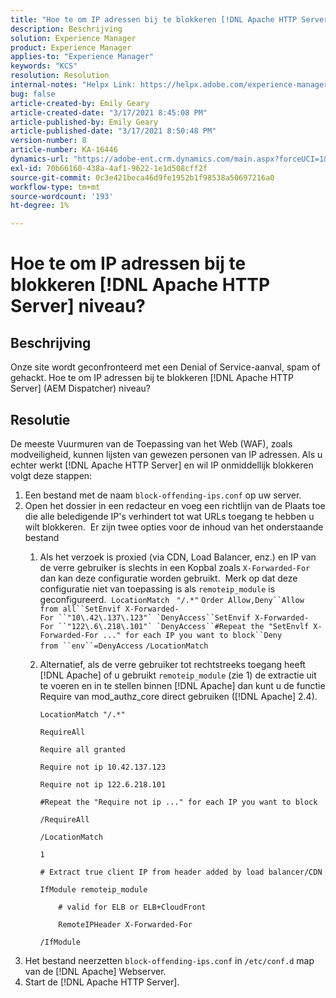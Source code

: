 ```yaml
---
title: "Hoe te om IP adressen bij te blokkeren [!DNL Apache HTTP Server] niveau?"
description: Beschrijving
solution: Experience Manager
product: Experience Manager
applies-to: "Experience Manager"
keywords: "KCS"
resolution: Resolution
internal-notes: "Helpx Link: https://helpx.adobe.com/experience-manager/kb/block-ips-apache-http-server.html#remoteip_module"
bug: false
article-created-by: Emily Geary
article-created-date: "3/17/2021 8:45:08 PM"
article-published-by: Emily Geary
article-published-date: "3/17/2021 8:50:48 PM"
version-number: 8
article-number: KA-16446
dynamics-url: "https://adobe-ent.crm.dynamics.com/main.aspx?forceUCI=1&pagetype=entityrecord&etn=knowledgearticle&id=ad7893a3-6187-eb11-a812-000d3a593216"
exl-id: 70b66160-438a-4af1-9622-1e1d508cff2f
source-git-commit: 0c3e421beca46d9fe1952b1f98538a50697216a0
workflow-type: tm+mt
source-wordcount: '193'
ht-degree: 1%

---
```


# Hoe te om IP adressen bij te blokkeren [!DNL Apache HTTP Server] niveau?

## Beschrijving


Onze site wordt geconfronteerd met een Denial of Service-aanval, spam of gehackt. Hoe te om IP adressen bij te blokkeren [!DNL Apache HTTP Server] (AEM Dispatcher) niveau?


## Resolutie


De meeste Vuurmuren van de Toepassing van het Web (WAF), zoals modveiligheid, kunnen lijsten van gewezen personen van IP adressen. Als u echter werkt [!DNL Apache HTTP Server] en wil IP onmiddellijk blokkeren volgt deze stappen:

1. Een bestand met de naam `block-offending-ips.conf` op uw server.
2. Open het dossier in een redacteur en voeg een richtlijn van de Plaats toe die alle beledigende IP&#39;s verhindert tot wat URLs toegang te hebben u wilt blokkeren.  Er zijn twee opties voor de inhoud van het onderstaande bestand
   1. Als het verzoek is proxied (via CDN, Load Balancer, enz.) en IP van de verre gebruiker is slechts in een Kopbal zoals `X-Forwarded-For` dan kan deze configuratie worden gebruikt.  Merk op dat deze configuratie niet van toepassing is als `remoteip_module` is geconfigureerd.  `LocationMatch ` `"/.*"` ```Order Allow,Deny``Allow from all``SetEnvif X-Forwarded-For ``"10\.42\.137\.123"` `DenyAccess``SetEnvif X-Forwarded-For ``"122\.6\.218\.101"` `DenyAccess``#Repeat the "SetEnvlf X-Forwarded-For ..." for each IP you want to block``Deny from ``env``=DenyAccess``` `/LocationMatch`
   2. Alternatief, als de verre gebruiker tot rechtstreeks toegang heeft [!DNL Apache] of u gebruikt `remoteip_module` (zie 1) de extractie uit te voeren en in te stellen binnen [!DNL Apache] dan kunt u de functie Require van mod_authz_core direct gebruiken ([!DNL Apache] 2.4).


      `LocationMatch "/.*"`


      `RequireAll`


      `Require all granted`


      `Require not ip 10.42.137.123`


      `Require not ip 122.6.218.101`


      `#Repeat the "Require not ip ..." for each IP you want to block`


      `/RequireAll`


      `/LocationMatch`


      `1`


      `# Extract true client IP from header added by load balancer/CDN`


      `IfModule remoteip_module`


      `    # valid for ELB or ELB+CloudFront`


      `    RemoteIPHeader X-Forwarded-For`


      `/IfModule`
3. Het bestand neerzetten `block-offending-ips.conf` in `/etc/conf.d` map van de [!DNL Apache] Webserver.
4. Start de [!DNL Apache HTTP Server].
